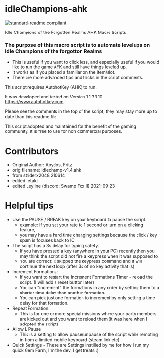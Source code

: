 # idleChampions-ahk
[![standard-readme compliant](https://img.shields.io/badge/readme%20style-standard-brightgreen.svg?style=flat-square)](https://github.com/RichardLitt/standard-readme)

Idle Champions of the Forgotten Realms AHK Macro Scripts

### The purpose of this macro script is to automate levelups on Idle Champions of the forgotton Realms
   - This is useful if you want to click less, and especially useful if you would like to run the game AFK and still have things leveled up.
   - It works as if you placed a familiar on the item/slot.
   - There are more advanced tips and tricks in the script comments.

 This script requires AutohotKey (AHK) to run.

 It was developed and tested on Version 1.1.33.10 https://www.autohotkey.com

 Please see the comments in the top of the script, they may stay more up to date than this readme file

 This script adopted and maintained for the benefit of the gaming community.  It is free to use for non commercial purposes.

# Contributors
- Original Author: Abydos, Fritz
- orig filename: idlechamp-v1.4.ahk
- from striderx2048 210614
- edited retaki
- edited Leyline (discord: Swamp Fox II) 2021-09-23

# Helpful tips
 - Use the PAUSE / BREAK key on your keyboard to pause the script.
   - example: If you set your rate to 1 second or turn on a clicking feature,
   - you may have a hard time changing settings because the click / key spam is focuses back to IC
 - The script has a 3s delay for typing safety.
   - If you have pressed a key (anywhere in your PC) recently then you may think the script did not fire a keypress when it was supposed to
  	- You are correct: it skipped the keypress command and it will continue the next loop (after 3s of no key activity that is)
 - Increment Formations:
  	- If you want to restart the Increment Formations Timer - reload the script.  (I will add a reset button later)
  	- You can "increment" the formations in any order by setting them to a shorter time delay than another formation.
  	- You can pick just one formation to increment by only setting a time delay for that formation.
 - Repeat Formation:
  	- This is for one or more special missions where your party members are kicked out and you want to reload them (it was here when I adopted the script)
 -	Allow L Pause
  	-	This is a setting to allow pause/unpause of the script while remoting in from a limited mobile keyboard (steam link etc)
 -	Quick Settings
  		- These are Settings instilled by me for how I run my quick Gem Farm, I'm the dev, I get treats :)
